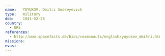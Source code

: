 ```yaml
---
name:	YUYUKOV, Dmitri Andreyevich 
type:	military
dob:	1941-02-26
country:
  - URS
references:
  - http://www.spacefacts.de/bios/cosmonauts/english/yuyukov_dmitri.htm
missions:
evas:
---
```

